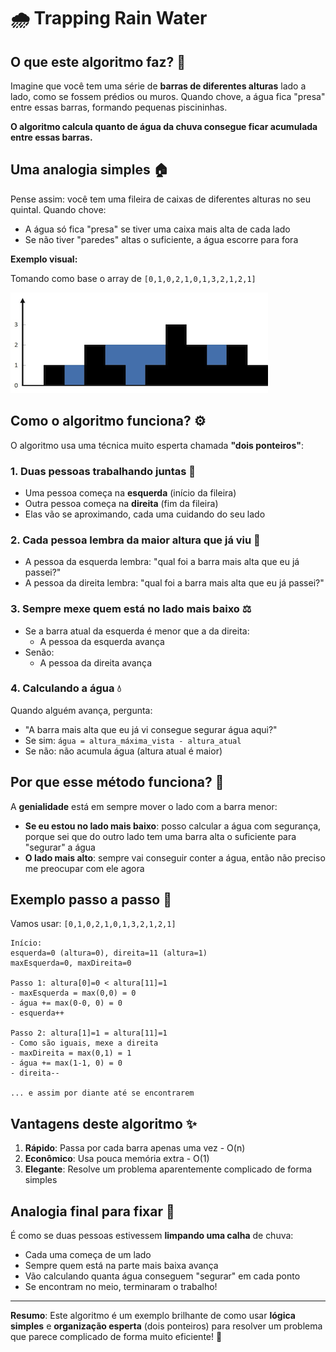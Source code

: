 # 🌧️ Trapping Rain Water

## O que este algoritmo faz? 🤔

Imagine que você tem uma série de **barras de diferentes alturas** lado a lado, como se fossem prédios ou muros. Quando chove, a água fica "presa" entre essas barras, formando pequenas piscininhas.

**O algoritmo calcula quanto de água da chuva consegue ficar acumulada entre essas barras.**

## Uma analogia simples 🏠

Pense assim: você tem uma fileira de caixas de diferentes alturas no seu quintal. Quando chove:
- A água só fica "presa" se tiver uma caixa mais alta de cada lado
- Se não tiver "paredes" altas o suficiente, a água escorre para fora

**Exemplo visual:**

Tomando como base o array de `[0,1,0,2,1,0,1,3,2,1,2,1]`

<img src="./rainwatertrap.png" />

## Como o algoritmo funciona? ⚙️

O algoritmo usa uma técnica muito esperta chamada **"dois ponteiros"**:

### 1. **Duas pessoas trabalhando juntas** 👥
- Uma pessoa começa na **esquerda** (início da fileira)
- Outra pessoa começa na **direita** (fim da fileira)
- Elas vão se aproximando, cada uma cuidando do seu lado

### 2. **Cada pessoa lembra da maior altura que já viu** 📏
- A pessoa da esquerda lembra: "qual foi a barra mais alta que eu já passei?"
- A pessoa da direita lembra: "qual foi a barra mais alta que eu já passei?"

### 3. **Sempre mexe quem está no lado mais baixo** ⚖️
- Se a barra atual da esquerda é menor que a da direita:
  - A pessoa da esquerda avança
- Senão:
  - A pessoa da direita avança

### 4. **Calculando a água** 💧
Quando alguém avança, pergunta:
- "A barra mais alta que eu já vi consegue segurar água aqui?"
- Se sim: `água = altura_máxima_vista - altura_atual`
- Se não: não acumula água (altura atual é maior)

## Por que esse método funciona? 🧠

A **genialidade** está em sempre mover o lado com a barra menor:

- **Se eu estou no lado mais baixo**: posso calcular a água com segurança, porque sei que do outro lado tem uma barra alta o suficiente para "segurar" a água
- **O lado mais alto**: sempre vai conseguir conter a água, então não preciso me preocupar com ele agora

## Exemplo passo a passo 👣

Vamos usar: `[0,1,0,2,1,0,1,3,2,1,2,1]`

```
Início:
esquerda=0 (altura=0), direita=11 (altura=1)
maxEsquerda=0, maxDireita=0

Passo 1: altura[0]=0 < altura[11]=1
- maxEsquerda = max(0,0) = 0
- água += max(0-0, 0) = 0
- esquerda++

Passo 2: altura[1]=1 = altura[11]=1
- Como são iguais, mexe a direita
- maxDireita = max(0,1) = 1
- água += max(1-1, 0) = 0
- direita--

... e assim por diante até se encontrarem
```

## Vantagens deste algoritmo ✨

1. **Rápido**: Passa por cada barra apenas uma vez - O(n)
2. **Econômico**: Usa pouca memória extra - O(1)
3. **Elegante**: Resolve um problema aparentemente complicado de forma simples

## Analogia final para fixar 🎯

É como se duas pessoas estivessem **limpando uma calha** de chuva:
- Cada uma começa de um lado
- Sempre quem está na parte mais baixa avança
- Vão calculando quanta água conseguem "segurar" em cada ponto
- Se encontram no meio, terminaram o trabalho!

---

**Resumo**: Este algoritmo é um exemplo brilhante de como usar **lógica simples** e **organização esperta** (dois ponteiros) para resolver um problema que parece complicado de forma muito eficiente! 🚀
